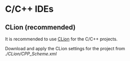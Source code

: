 # C/C++ IDEs

## CLion (recommended)
It is recommended to use [CLion](https://www.jetbrains.com/clion/) for the C/C++ projects.

Download and apply the CLion settings for the project from *./CLion/CPP_Scheme.xml*